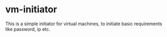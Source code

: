 # vm-initiator
This is a simple initiator for virtual machines, to initiate basic requirements like password, ip etc.
